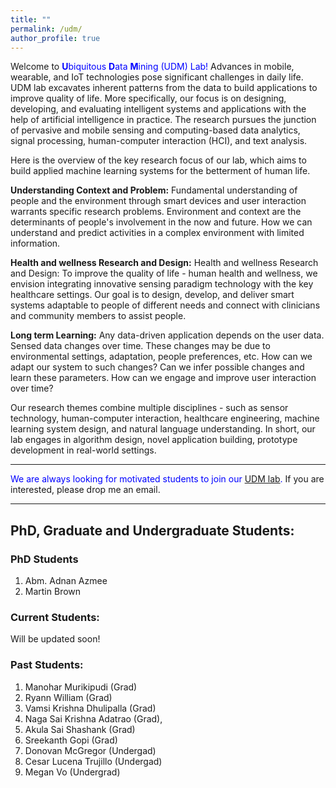 ```yaml
---
title: "" 
permalink: /udm/
author_profile: true
---
```



Welcome to <font color="blue"><b>U</b>biquitous <b>D</b>ata <b>M</b>ining (UDM) Lab!</font> Advances in mobile, wearable, and IoT technologies pose significant challenges in daily life. UDM lab excavates inherent patterns from the data to build applications to improve quality of life. More specifically, our focus is on designing, developing, and evaluating intelligent systems and applications with the help of artificial intelligence in practice. The research pursues the junction of pervasive and mobile sensing and computing-based data analytics, signal processing, human-computer interaction (HCI), and text analysis. 

Here is the overview of the key research focus of our lab, which aims to build applied machine learning systems for the betterment of human life.

<b>Understanding Context and Problem:</b> Fundamental understanding of people and the environment through smart devices and user interaction warrants specific research problems.  Environment and context are the determinants of people's involvement in the now and future. How we can understand and predict activities in a complex environment with limited information. 


<b>Health and wellness Research and Design:</b> Health and wellness Research and Design: To improve the quality of life - human health and wellness, we envision integrating innovative sensing paradigm technology with the key healthcare settings. Our goal is to design, develop, and deliver smart systems adaptable to people of different needs and connect with clinicians and community members to assist people. 


<b>Long term Learning:</b> Any data-driven application depends on the user data. Sensed data changes over time. These changes may be due to environmental settings, adaptation, people preferences, etc. How can we adapt our system to such changes? Can we infer possible changes and learn these parameters. How can we engage and improve user interaction over time?


Our research themes combine multiple disciplines - such as sensor technology, human-computer interaction, healthcare engineering, machine learning system design, and natural language understanding. In short, our lab engages in algorithm design, novel application building, prototype development in real-world settings.


<hr/>
<font color='blue'>We are always looking for motivated students to join our <a href="https://ahafizk.github.io/udm/">UDM lab</a>.</font> If you are interested, please drop me an email.
<hr/>


## PhD, Graduate and Undergraduate Students:

### PhD Students

1. Abm. Adnan Azmee
1. Martin Brown

### Current Students:

Will be updated soon!



### Past Students:

1. Manohar Murikipudi (Grad) 
1. Ryann William (Grad)
1. Vamsi Krishna Dhulipalla (Grad)
1. Naga Sai Krishna Adatrao (Grad),
1. Akula Sai Shashank (Grad)
1. Sreekanth Gopi (Grad)
1. Donovan McGregor (Undergad)
1. Cesar Lucena Trujillo (Undergad) 
1. Megan Vo (Undergrad)



